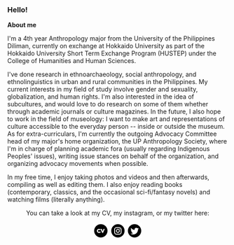 <html>
<head>
  <h3>Hello!</h3>
  </head>

<body>
  <b>About me</b>  
  <p>I'm a 4th year Anthropology major from the University of the Philippines Diliman, currently on exchange at Hokkaido University as part of the Hokkaido University Short Term Exchange Program (HUSTEP) under the College of Humanities and Human Sciences.</p>
  <p>I've done research in ethnoarchaeology, social anthropology, and ethnolinguistics in urban and rural communities in the Philippines. My current interests in my field of study involve gender and sexuality, globalization, and human rights. I'm also interested in the idea of subcultures, and would love to do research on some of them whether through academic journals or culture magazines. In the future, I also hope to work in the field of museology: I want to make art and representations of culture accessible to the everyday person -- inside or outside the museum. As for extra-curriculars, I'm currently the outgoing Advocacy Committee head of my major's home organization, the UP Anthropology Society, where I'm in charge of planning academic fora (usually regarding Indigenous Peoples' issues), writing issue stances on behalf of the organization, and organizing advocacy movements when possible. </p>
  
  <p>In my free time, I enjoy taking photos and videos and then afterwards, compiling as well as editing them. I also enjoy reading books (contemporary, classics, and the occasional sci-fi/fantasy novels) and watching films (literally anything). </p>
  <p>
  <center><p>You can take a look at my CV, my instagram, or my twitter here:</center>
  <center><p><a href="https://github.com/robinsagun/robinsagun.github.io/blob/master/Robin_Sagun%2BCV.pdf"> <img src="cv_icon.png"></a>
  <a href="https://instagram.com/robin.sagun"><img src="iconfinder_38-instagram_1161954.png"></a>
  <a href="https://twitter.com/robinSWAGun"><img src="iconfinder_43-twitter_104461.png"></a></center>
